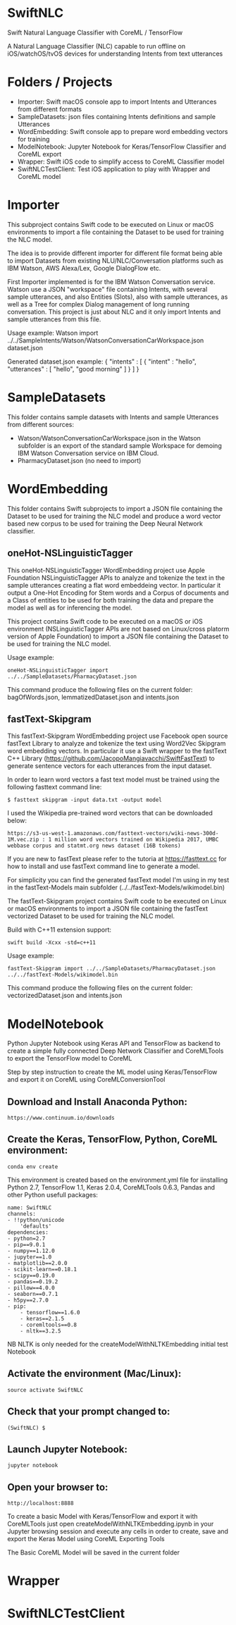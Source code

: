# SwiftNLC
Swift Natural Language Classifier with CoreML / TensorFlow

A Natural Language Classifier (NLC) capable to run offline on iOS/watchOS/tvOS devices for understanding Intents from text utterances


# Folders / Projects

- Importer: Swift macOS console app to import Intents and Utterances from different formats
- SampleDatasets: json files containing Intents definitions and sample Utterances
- WordEmbedding: Swift console app to prepare word embedding vectors for training
- ModelNotebook: Jupyter Notebook for Keras/TensorFlow Classifier and CoreML export
- Wrapper: Swift iOS code to simplify access to CoreML Classifier model
- SwiftNLCTestClient: Test iOS application to play with Wrapper and CoreML model


# Importer

This subproject contains Swift code to be executed on Linux or macOS environments to import a file containing the Dataset to be used for training the NLC model.

The idea is to provide different importer for different file format being able to import Datasets from existing NLU/NLC/Conversation platforms such as IBM Watson, AWS Alexa/Lex, Google DialogFlow etc.

First Importer implemented is for the IBM Watson Conversation service.  Watson use a JSON "workspace" file containing Intents, with several sample utterances, and also Entities (Slots), also with sample utterances, as well as a Tree for complex Dialog management of long running conversation.  This project is just about NLC and it only import Intents and sample utterances from this file.

Usage example:
    Watson import ../../SampleIntents/Watson/WatsonConversationCarWorkspace.json dataset.json


Generated dataset.json example:
    {
        "intents" : [
            {
                "intent" : "hello",
                "utterances" : [
                    "hello",
                    "good morning"
                ]
            }
        ]
    }
    


# SampleDatasets

This folder contains sample datasets with Intents and sample Utterances from different sources:
- Watson/WatsonConversationCarWorkspace.json in the Watson subfolder is an export of the standard sample Workspace for demoing IBM Watson Conversation service on IBM Cloud.
- PharmacyDataset.json (no need to import)


# WordEmbedding

This folder contains Swift subprojects to import a JSON file containing the Dataset to be used for training the NLC model and produce a word vector based new corpus to be used for training the Deep Neural Network classifier.

## oneHot-NSLinguisticTagger

This oneHot-NSLinguisticTagger WordEmbedding project use Apple Foundation NSLinguisticTagger APIs to analyze and tokenize the text in the sample utterances creating a flat word embeddeing vector. In particular it output a One-Hot Encoding for Stem words and a Corpus of documents and a Class of entities to be used for both training the data and prepare the model as well as for inferencing the model.

This project contains Swift code to be executed on a macOS or iOS environment (NSLinguisticTagger APIs are not based on Linux/cross platorm version of Apple Foundation) to import a JSON file containing the Dataset to be used for training the NLC model. 

Usage example:

    oneHot-NSLinguisticTagger import ../../SampleDatasets/PharmacyDataset.json 
    

This command produce the following files on the current folder: bagOfWords.json, lemmatizedDataset.json and intents.json


## fastText-Skipgram

This fastText-Skipgram WordEmbedding project use Facebook open source fastText Library to analyze and tokenize the text using Word2Vec Skipgram word embedding vectors. In particular it use a Swift wrapper to the fastText C++ Library  (https://github.com/JacopoMangiavacchi/SwiftFastText) to generate sentence vectors for each utterances from the input dataset.

In order to learn word vectors a fast text model must be trained using the following fasttext command line:

    $ fasttext skipgram -input data.txt -output model

I used the Wikipedia pre-trained word vectors that can be downloaded below:
    
    https://s3-us-west-1.amazonaws.com/fasttext-vectors/wiki-news-300d-1M.vec.zip : 1 million word vectors trained on Wikipedia 2017, UMBC webbase corpus and statmt.org news dataset (16B tokens)


If you are new to fastText please refer to the tutoria at https://fasttext.cc for how to install and use fastText command line to generate a model.

For simplicity you can find the generated fastText model I'm using in my test in the fastText-Models main subfolder (../../fastText-Models/wikimodel.bin)


The fastText-Skipgram project contains Swift code to be executed on Linux or macOS environments to import a JSON file containing the fastText vectorized Dataset to be used for training the NLC model. 

Build with C++11 extension support:

    swift build -Xcxx -std=c++11


Usage example:
    
    fastText-Skipgram import ../../SampleDatasets/PharmacyDataset.json ../../fastText-Models/wikimodel.bin


This command produce the following files on the current folder: vectorizedDataset.json and intents.json


# ModelNotebook

Python Jupyter Notebook using Keras API and TensorFlow as backend to create a simple fully connected Deep Network Classifier and CoreMLTools to export the TensorFlow model to CoreML

Step by step instruction to create the ML model using Keras/TensorFlow and export it on CoreML using CoreMLConversionTool 

## Download and Install Anaconda Python:
    https://www.continuum.io/downloads


## Create the Keras, TensorFlow, Python, CoreML environment:
    conda env create

This environment is created based on the environment.yml file for iinstalling Python 2.7, TensorFlow 1.1, Keras 2.0.4, CoreMLTools 0.6.3, Pandas and other Python usefull packages:


    name: SwiftNLC
    channels:
    - !!python/unicode
        'defaults'
    dependencies:
    - python=2.7
    - pip==9.0.1
    - numpy==1.12.0
    - jupyter==1.0
    - matplotlib==2.0.0
    - scikit-learn==0.18.1
    - scipy==0.19.0
    - pandas==0.19.2
    - pillow==4.0.0
    - seaborn==0.7.1
    - h5py==2.7.0
    - pip:
        - tensorflow==1.6.0
        - keras==2.1.5
        - coremltools==0.8
        - nltk==3.2.5


NB NLTK is only needed for the createModelWithNLTKEmbedding initial test Notebook


## Activate the environment (Mac/Linux):
    source activate SwiftNLC

## Check that your prompt changed to:
    (SwiftNLC) $

## Launch Jupyter Notebook:
    jupyter notebook

## Open your browser to:
    http://localhost:8888


To create a basic Model with Keras/TensorFlow and export it with CoreMLTools just open createModelWithNLTKEmbedding.ipynb in your Jupyter browsing session and execute any cells in order to create, save and export the Keras Model using CoreML Exporting Tools


The Basic CoreML Model will be saved in the current folder 




# Wrapper


# SwiftNLCTestClient



